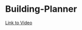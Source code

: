 # Building-Planner

[Link to Video](https://drive.google.com/file/d/1BLqGKkQqzjr9VuQP-snM7Gh27aMry2bC/view?usp=sharing)
